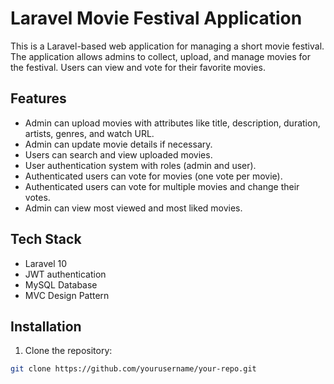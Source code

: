 # Laravel Movie Festival Application

This is a Laravel-based web application for managing a short movie festival. The application allows admins to collect, upload, and manage movies for the festival. Users can view and vote for their favorite movies.

## Features

- Admin can upload movies with attributes like title, description, duration, artists, genres, and watch URL.
- Admin can update movie details if necessary.
- Users can search and view uploaded movies.
- User authentication system with roles (admin and user).
- Authenticated users can vote for movies (one vote per movie).
- Authenticated users can vote for multiple movies and change their votes.
- Admin can view most viewed and most liked movies.

## Tech Stack

- Laravel 10
- JWT authentication
- MySQL Database
- MVC Design Pattern

## Installation

1. Clone the repository:

```bash
git clone https://github.com/yourusername/your-repo.git


